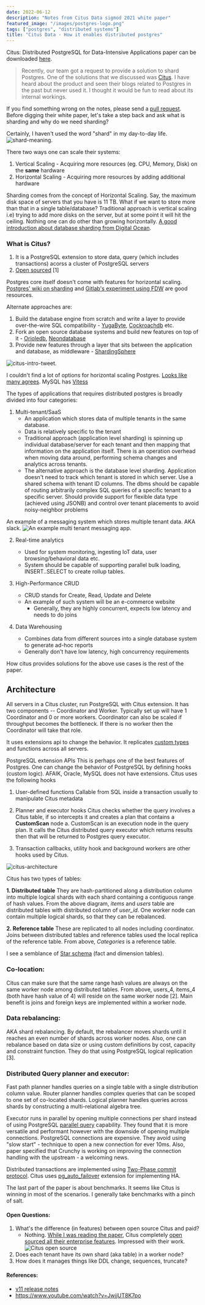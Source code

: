 ```yaml
---
date: 2022-06-12
description: "Notes from Citus Data sigmod 2021 white paper"
featured_image: "/images/postgres-logo.png"
tags: ["postgres", "distributed systems"]
title: "Citus Data - How it enables distributed postgres"
---
```


Citus: Distributed PostgreSQL for Data-Intensive Applications paper can be downloaded [here](https://dl.acm.org/doi/pdf/10.1145/3448016.3457551).

> Recently, our team got a request to provide a solution to shard Postgres. One of the solutions that we discussed was [Citus](https://www.citusdata.com/). I have heard about the product and seen their blogs related to Postgres in the past but never used it. I thought it would be fun to read about its internal workings.

If you find something wrong on the notes, please send a [pull request](https://github.com/viggy28/viggy28.dev/tree/master/content/article). Before digging their white paper, let's take a step back and ask what is sharding and why do we need sharding?

Certainly, I haven't used the word "shard" in my day-to-day life. ![shard-meaning](/images/my-notes-on-citus-data-1.png).

There two ways one can scale their systems:

1. Vertical Scaling - Acquiring more resources (eg. CPU, Memory, Disk) on the **same** hardware
2. Horizontal Scaling - Acquiring more resources by adding additional hardware

Sharding comes from the concept of Horizontal Scaling. Say, the maximum disk space of servers that you have is 11 TB. What if we want to store more than that in a single table/database? Traditional approach is vertical scaling i.e) trying to add more disks on the server, but at some point it will hit the ceiling. Nothing one can do other than growing horizontally. [A good introduction about database sharding from Digital Ocean](https://www.digitalocean.com/community/tutorials/understanding-database-sharding).

### What is Citus?

1. It is a PostgreSQL extension to store data, query (which includes transactions) acorss a cluster of PostgreSQL servers
2. [Open sourced](https://github.com/citusdata/citus) [1]

Postgres core itself doesn't come with features for horizontal scaling. [Postgres' wiki on sharding](https://wiki.postgresql.org/wiki/WIP_PostgreSQL_Sharding#:~:text=PostgreSQL%20provides%20a%20number%20of,pushed%20down%20to%20the%20shards) and [Gitlab's experiment using FDW](https://about.gitlab.com/handbook/engineering/development/enablement/database/doc/fdw-sharding.html) are good resources.

Alternate approaches are:

1. Build the database engine from scratch and write a layer to provide over-the-wire SQL compatibility - [YugaByte](https://github.com/yugabyte/yugabyte-db), [Cockroachdb](https://github.com/cockroachdb/cockroach) etc.
2. Fork an open source database systems and build new features on top of it - [Orioledb](https://github.com/orioledb/orioledb), [Neondatabase](https://github.com/neondatabase/neon)
3. Provide new features through a layer that sits between the application and database, as middleware - [ShardingSphere](https://github.com/apache/shardingsphere)

![citus-intro-tweet](/images/citus-tweet-1.png).

I couldn't find a lot of options for horizontal scaling Postgres. [Looks like many agrees](https://twitter.com/viggy28/status/1536157371465990144). MySQL has [Vitess](https://github.com/vitessio/vitess)

The types of applications that requires distributed postgres is broadly divided into four categories:

1. Multi-tenant/SaaS
    * An application which stores data of multiple tenants in the same database.
    * Data is relatively specific to the tenant
    * Traditional approach (application level sharding) is spinning up individual database/server for each tenant and then mapping that information on the application itself. There is an operation overhead when moving data around, performing schema changes and analytics across tenants.
    * The alternative approach is the database level sharding. Application doesn't need to track which tenant is stored in which server. Use a shared schema with tenant ID columns. The dbms should be capable of routing arbitrarily complex SQL queries of a specific tenant to a specific server. Should provide support for flexible data type (achieved using JSONB) and control over tenant placements to avoid noisy-neighbor problems

An example of a messaging system which stores multiple tenant data. AKA slack. ![An example multi tenant messaging app](/images/citus-slack.png).

2. Real-time analytics
    * Used for system monitoring, ingesting IoT data, user browsing/behavioral data etc.
    * System should be capable of supporting parallel bulk loading, INSERT..SELECT to create rollup tables.

3. High-Performance CRUD
   * CRUD stands for Create, Read, Update and Delete
   * An example of such system will be an e-commerce website
     * Generally, they are highly concurrent, expects low latency and needs to do joins

4. Data Warehousing
    * Combines data from different sources into a single database system to generate ad-hoc reports
    * Generally don't have low latency, high concurrency requirements

How citus provides solutions for the above use cases is the rest of the paper.

## Architecture
All servers in a Citus cluster, run PostgreSQL with Citus extension. It has two components -- Coordinator and Worker. Typically set up will have 1 Coordinator and 0 or more workers. Coordinator can also be scaled if throughput becomes the bottleneck. If there is no worker then the Coordinator will take that role.

It uses extensions api to change the behavior. It replicates [custom types](https://www.postgresql.org/docs/current/sql-createtype.html) and functions across all servers.

PostgreSQL extension APIs
This is perhaps one of the best features of Postgres. One can change the behavior of PostgreSQL by defining hooks (custom logic). AFAIK, Oracle, MySQL does not have extensions. Citus uses the following hooks

1. User-defined functions
Callable from SQL inside a transaction usually to manipulate Citus metadata

2. Planner and executor hooks
Citus checks whether the query involves a Citus table, if so intercepts it and creates a plan that contains a **CustomScan** node
    a. CustomScan is an execution node in the query plan. It calls the Citus distributed query executor which returns results then that will be returned to Postgres query executor.

3. Transaction callbacks, utility hook and background workers are other hooks used by Citus.

![citus-architecture](/images/citus-architecture.png)

Citus has two types of tables:

**1. Distributed table**
    They are hash-partitioned along a distribution column into multiple logical shards with each shard containing a contiguous range of hash values. From the above diagram, *items* and *users* table are distributed tables with distributed column of *user_id*. One worker node can contain multiple logical shards, so that they can be rebalanced.

**2. Reference table**
    These are replicated to all nodes including coordinator. Joins between distributed tables and reference tables used the local replica of the reference table. From above, *Categories* is a reference table.

I see a semblance of [Star schema](https://en.wikipedia.org/wiki/Star_schema) (fact and dimension tables).

### Co-location:
Citus can make sure that the same range hash values are always on the same worker node among distributed tables. From above, users_4, items_4 (both have hash value of 4) will reside on the same worker node [2]. Main benefit is joins and foreign keys are implemented within a worker node.

### Data rebalancing:
AKA shard rebalancing.
By default, the rebalancer moves shards until it reaches an even number of shards across worker nodes. Also, one can rebalance based on data size or using custom definitions by cost, capacity and constraint function. They do that using PostgreSQL logical replication [3].

### Distributed Query planner and executor:
Fast path planner handles queries on a single table with a single distribution column value.
Router planner handles complex queries that can be scoped to one set of co-located shards.
Logical planner handles queries across shards by constructing a multi-relational algebra tree.

Executor runs in parallel by opening multiple connections per shard instead of using PostgreSQL [parallel query](https://www.postgresql.org/docs/current/parallel-query.html) capability. They found that it is more versatile and performant however with the downside of opening multiple connections. PostgreSQL connections are expensive. They avoid using "slow start" - technique to open a new connection for ever 10ms. Also, paper specified that Crunchy is working on improving the connection handling with the upstream - a welcoming news.

Distributed transactions are implemented using [Two-Phase commit protocol](https://martinfowler.com/articles/patterns-of-distributed-systems/two-phase-commit.html). Citus uses [pg_auto_failover](https://github.com/citusdata/pg_auto_failover) extension for implementing HA.

The last part of the paper is about benchmarks. It seems like Citus is winning in most of the scenarios. I generally take benchmarks with a pinch of salt.

#### Open Questions:
1. What's the difference (in features) between open source Citus and paid?
   - Nothing. [While I was reading the paper](https://twitter.com/viggy28/status/1537665649241075712), Citus completely [open sourced all their enterprise features](https://github.com/citusdata/citus/pull/6008). Impressed with their work. ![Citus open source](/images/citus-tweet-2.png)
2. Does each tenant have its own shard (aka table) in a worker node?
3. How does it manages things like DDL change, sequences, truncate?

#### References:
 - [v11 release notes](https://www.citusdata.com/updates/v11-0/)
 - https://www.youtube.com/watch?v=JwjjUT8K7po